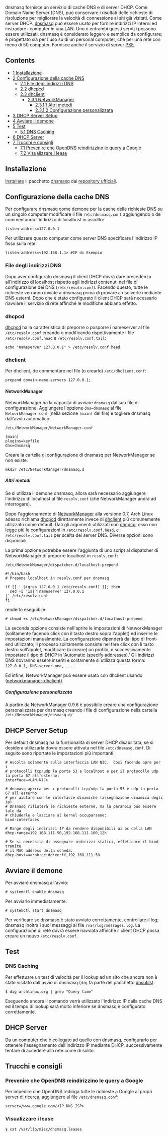 dnsmasq fornisce un servizio di cache DNS e di server DHCP. Come Domain Name Server (DNS), può conservare i risultati delle richieste di risoluzione per migliorare la velocità di connessione ai siti già visitati. Come server DHCP. [dnsmasq](https://www.archlinux.org/packages/?name=dnsmasq) può essere usato per fornire indirizzi IP interni ed instradare i computer in una LAN. Uno o entrambi questi servizi possono essere utilizzati. dnsmasq è considerato leggero e semplice da configurare; è progettato sia per l'uso su di un personal computer, che per una rete con meno di 50 computer. Fornisce anche il servizio di server [PXE](/index.php/PXE "PXE").

## Contents

*   [1 Installazione](#Installazione)
*   [2 Configurazione della cache DNS](#Configurazione_della_cache_DNS)
    *   [2.1 File degli indirizzi DNS](#File_degli_indirizzi_DNS)
    *   [2.2 dhcpcd](#dhcpcd)
    *   [2.3 dhclient](#dhclient)
        *   [2.3.1 NetworkManager](#NetworkManager)
            *   [2.3.1.1 Altri metodi](#Altri_metodi)
            *   [2.3.1.2 Configurazione personalizzata](#Configurazione_personalizzata)
*   [3 DHCP Server Setup](#DHCP_Server_Setup)
*   [4 Avviare il demone](#Avviare_il_demone)
*   [5 Test](#Test)
    *   [5.1 DNS Caching](#DNS_Caching)
*   [6 DHCP Server](#DHCP_Server)
*   [7 Trucchi e consigli](#Trucchi_e_consigli)
    *   [7.1 Prevenire che OpenDNS reindirizzino le query a Google](#Prevenire_che_OpenDNS_reindirizzino_le_query_a_Google)
    *   [7.2 Visualizzare i lease](#Visualizzare_i_lease)

## Installazione

[Installare](/index.php/Pacman_(Italiano) "Pacman (Italiano)") il pacchetto [dnsmasq](https://www.archlinux.org/packages/?name=dnsmasq) dai [repository ufficiali](/index.php/Official_repositories_(Italiano) "Official repositories (Italiano)").

## Configurazione della cache DNS

Per configurare dnsmasq come demone per la cache delle richieste DNS su un singolo computer modificare il file `/etc/dnsmasq.conf` aggiungendo o de commentando l'indirizzo di localhost in ascolto:

```
listen-address=127.0.0.1

```

Per utilizzare questo computer come server DNS specificare l'indirizzo IP fisso sulla rete:

```
listen-address=<192.168.1.1> #IP di Esempio

```

### File degli indirizzi DNS

Dopo aver configurato dnsmasq il client DHCP dovrà dare precedenza all'indirizzo di localhost rispetto agli indirizzi contenuti nel file di configurazione dei DNS (`/etc/resolv.conf`). Facendo questo, tutte le richieste verranno inviate a dnsmasq prima di provare a risolverle mediante DNS esterni. Dopo che è stato configurato il client DHCP sarà necessario riavviare il servizio di rete affinché le modifiche abbiano effetto.

### dhcpcd

[dhcpcd](https://www.archlinux.org/packages/?name=dhcpcd) ha la caratteristica di preporre o posporre i nameserver al file `/etc/resolv.conf` creando o modificando rispettivamente i file `/etc/resolv.conf.head` e `/etc/resolv.conf.tail`:

```
echo "nameserver 127.0.0.1" > /etc/resolv.conf.head

```

### dhclient

Per dhclient, de commentare nel file (o crearlo) `/etc/dhclient.conf`:

```
prepend domain-name-servers 127.0.0.1;

```

#### NetworkManager

NetworkManager ha la capacità di avviare `dnsmasq` dal suo file di configurazione. Aggiungere l'opzione `dns=dnsmasq` al file `NetworkManager.conf` (nella sezione `[main]` del file) e togliere dnsmasq dall'avvio automatico:

 `/etc/NetworkManager/NetworkManager.conf` 
```
[main]
plugins=keyfile
dns=dnsmasq

```

Creare la cartella di configurazione di dnsmasq per NetworkManager se non esiste:

```
mkdir /etc/NetworkManager/dnsmasq.d

```

##### Altri metodi

Se si utilizza il demone dnsmasq, allora sarà necessario aggiungere l'indirizzo di localhost al file `resolv.conf` (che NetworkManager andrà ad interrogare).

Dopo l'aggiornamento di [NetworkManager](/index.php/NetworkManager_(Italiano) "NetworkManager (Italiano)") alla versione 0.7, Arch Linux adesso richiama [dhcpcd](https://www.archlinux.org/packages/?name=dhcpcd) direttamente invece di [dhclient](https://www.archlinux.org/packages/?name=dhclient) più comunemente utilizzato come default. Dati gli argomenti utilizzati con [dhcpcd](https://www.archlinux.org/packages/?name=dhcpcd), esso non legge più le configurazioni in `/etc/resolv.conf.head`, e `/etc/resolv.conf.tail` per scelta dei server DNS. Diverse opzioni sono disponibili.

La prima opzione potrebbe essere l'aggiunta di uno script al dispatcher di NetworkManager di preporre localhost in `resolv.conf`:

 `/etc/NetworkManager/dispatcher.d/localhost-prepend` 
```
#!/bin/bash                                       
# Prepone localhost in resolv.conf per dnsmasq

if [[ ! $(grep 127.0.0.1 /etc/resolv.conf) ]]; then
  sed -i '1s|^|nameserver 127.0.0.1
|' /etc/resolv.conf
fi
```

renderlo eseguibile:

```
# chmod +x /etc/NetworkManager/dispatcher.d/localhost-prepend

```

La seconda opzione consiste nell'aprire le impostazioni di NetworkManager (solitamente facendo click con il tasto destro sopra l'applet) ed inserire le impostazioni manualmente. La configurazione dipenderà dal tipo di front-end utilizzato; il processo solitamente consiste nel fare click con li tasto destro sull'applet, modificare (o creare) un profilo, e successivamente impostare il tipo di DHCP in 'Automatic (specify addresses).' Gli indirizzi DNS dovranno essere inseriti e solitamente si utilizza questa forma: `127.0.0.1, DNS-server-one, ...`.

Ed infine, NetworkManager può essere usato con dhclient usando ([networkmanager-dhclient](https://aur.archlinux.org/packages/networkmanager-dhclient/)).

##### Configurazione personalizzata

A partire da NetworkManager 0.9.6 è possibile creare una configurazione personalizzata per dnsmasq creando i file di configurazione nella cartella `/etc/NetworkManager/dnsmasq.d/`

## DHCP Server Setup

Per default dnsmasq ha la funzionalità di server DHCP disabilitata, se si desidera utilizzarla dovrà essere attivata nel file `/etc/dnsmasq.conf`. Di seguito sono riportate le impostazioni più importanti:

```
# Ascolta solamente sulla interfaccia LAN NIC.  Così facendo apre per i 
# protocolli tcp/udp la porta 53 a localhost e per il protocollo udp la porta 67 all'esterno:
interface=<LAN-NIC>

# dnsmasq aprirà per i protocolli tcp/udp la porta 53 e udp la porta 67 all'esterno
# per aiutare con le interfacce dinamiche (assegnazione dinamica degli ip).
# Dnsmasq rifiuterà le richieste esterne, ma la paranoia può essere tale da 
# chiuderle e lasciare al kernel occuparsene:
bind-interfaces

# Range degli indirizzi IP da rendere disponibili ai pc della LAN
dhcp-range=192.168.111.50,192.168.111.100,12h

# Se si necessita di assegnare indirizzi statici, effettuare il bind tramite
# il MAC address della scheda:
dhcp-host=aa:bb:cc:dd:ee:ff,192.168.111.50
```

## Avviare il demone

Per avviare dnsmasq all'avvio:

 `# systemctl enable dnsmasq` 

Per avviarlo immediatamente:

 `# systemctl start dnsmasq` 

Per verificare se dnsmasq è stato avviato correttamente, controllare il log; dnsmasq inoltra i suoi messaggi al file `/var/log/messages.log`. La configurazione di rete dovrà essere riavviata affinché il client DHCP possa creare un nouvo `/etc/resolv.conf`.

## Test

### DNS Caching

Per effettuare un test di velocità per il lookup ad un sito che ancora non è stato visitato dall'avvio di dnsmasq (`dig` fa parte del pacchetto [dnsutils](https://www.archlinux.org/packages/?name=dnsutils)):

```
$ dig archlinux.org | grep "Query time"

```

Eseguendo ancora il comando verrà utilizzato l'indirizzo IP dalla cache DNS ed il tempo di lookup sarà molto inferiore se dnsmasq è configurato correttamente.

## DHCP Server

Da un computer che è collegato ad quello con dnsmasq, configurarlo per ottenere l'assegnamento dell'indirizzo IP mediante DHCP, successivamente tentare di accedere alla rete come di solito.

## Trucchi e consigli

### Prevenire che OpenDNS reindirizzino le query a Google

Per impedire che OpenDNS rediriga tutte le richieste a Google ai propri server di ricerca, aggiungere al file `/etc/dnsmasq.conf`:

 `server=/www.google.com/<IP DNS ISP>` 

### Visualizzare i lease

 `$ cat /var/lib/misc/dnsmasq.leases`